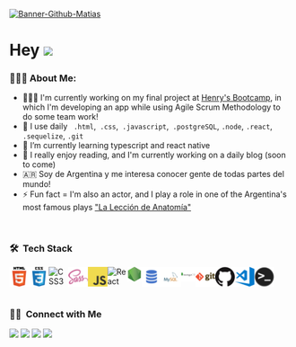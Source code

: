 <a href="https://ibb.co/q1p0cK7"><img src="https://i.ibb.co/dKDbVFj/Banner-Github-Matias.jpg" alt="Banner-Github-Matias" border="0"></a>

# Hey <img src="https://github.com/TheDudeThatCode/TheDudeThatCode/blob/master/Assets/Hi.gif" width="29px">
<p align="center">


### 🙋🏻‍♂️ About Me:
- 🧑🏻‍💻 I'm currently working on my final project at <a href="https://www.soyhenry.com/">Henry's Bootcamp</a>, in which I'm developing an app while using Agile Scrum Methodology to do some team work!
- 🤔 I use daily  ``` .html```,``` .css```,``` .javascript```,``` .postgreSQL```, ```.node```, ```.react```, ```.sequelize```, ```.git```
- 🌱 I’m currently learning typescript and react native
- 📝 I really enjoy reading, and I'm currently working on a daily blog (soon to come)
- 🇦🇷 Soy de Argentina y me interesa conocer gente de todas partes del mundo!
- ⚡ Fun fact = I'm also an actor, and I play a role in one of the Argentina's most famous plays <a href="https://www.ticketek.com.ar/leccion-anatomia/online">"La Lección de Anatomía"</a>
<br>

### 🛠 &nbsp;Tech Stack

<img align="left" alt="HTML5" width="35px" src="https://raw.githubusercontent.com/github/explore/80688e429a7d4ef2fca1e82350fe8e3517d3494d/topics/html/html.png" />
<img align="left" alt="CSS3" width="35px" src="https://raw.githubusercontent.com/github/explore/80688e429a7d4ef2fca1e82350fe8e3517d3494d/topics/css/css.png" />
<img align="left" alt="CSS3" width="35px" src="https://img.icons8.com/color/2x/bootstrap.png" />
<img align="left" alt="Sass" width="35px" src="https://raw.githubusercontent.com/github/explore/80688e429a7d4ef2fca1e82350fe8e3517d3494d/topics/sass/sass.png" />
<img align="left" alt="JavaScript" width="35px" src="https://raw.githubusercontent.com/github/explore/80688e429a7d4ef2fca1e82350fe8e3517d3494d/topics/javascript/javascript.png" />
<img align="left" alt="React" width="35px" src="https://cdn4.iconfinder.com/data/icons/logos-3/600/React.js_logo-512.png" />
<img align="left" alt="Node.js" width="26px" src="https://raw.githubusercontent.com/github/explore/80688e429a7d4ef2fca1e82350fe8e3517d3494d/topics/nodejs/nodejs.png" />
<img align="left" alt="SQL" width="35px" src="https://raw.githubusercontent.com/github/explore/80688e429a7d4ef2fca1e82350fe8e3517d3494d/topics/sql/sql.png" />
<img align="left" alt="MySQL" width="35px" src="https://raw.githubusercontent.com/github/explore/80688e429a7d4ef2fca1e82350fe8e3517d3494d/topics/mysql/mysql.png" />
<img align="left" alt="MongoDB" width="26px" src="https://raw.githubusercontent.com/github/explore/80688e429a7d4ef2fca1e82350fe8e3517d3494d/topics/mongodb/mongodb.png" />
<img align="left" alt="Git" width="35px" src="https://raw.githubusercontent.com/github/explore/80688e429a7d4ef2fca1e82350fe8e3517d3494d/topics/git/git.png" />
<img align="left" alt="GitHub" width="35px" src="https://raw.githubusercontent.com/github/explore/78df643247d429f6cc873026c0622819ad797942/topics/github/github.png" />
<img align="left" alt="Visual Studio Code" width="35px" src="https://raw.githubusercontent.com/github/explore/80688e429a7d4ef2fca1e82350fe8e3517d3494d/topics/visual-studio-code/visual-studio-code.png" />
<img align="left" alt="Terminal" width="35px" src="https://raw.githubusercontent.com/github/explore/80688e429a7d4ef2fca1e82350fe8e3517d3494d/topics/terminal/terminal.png" />
<br>
<br>
<br>

### 🤝🏻 &nbsp;Connect with Me


<a href="https://www.linkedin.com/in/sciuttomatias"><img src="https://img.shields.io/badge/-Matias%20Sciutto%20-0077B5?style=flat&logo=Linkedin&logoColor=white"/></a>
<a href="mailto:sciuttomatias@gmail.com"><img src="https://img.shields.io/badge/-sciuttomatias@gmail.com-D14836?style=flat&logo=Gmail&logoColor=white"/></a>
<a href="https://twitter.com/Matisciutto"><img src="https://img.shields.io/badge/-@Matisciutto-1877F2?style=flat&logo=Twitter&logoColor=white"/></a>
<a href="https://www.instagram.com/matisciutto/"><img src="https://img.shields.io/badge/-@matisciutto-E4405F?style=flat&logo=Instagram&logoColor=white"/></a>



<!---
Sciuttomatias/Sciuttomatias is a ✨ special ✨ repository because its `README.md` (this file) appears on your GitHub profile.
You can click the Preview link to take a look at your changes.
--->
